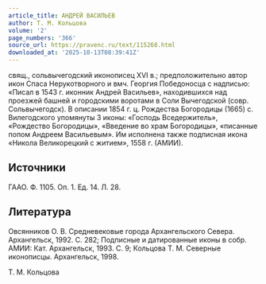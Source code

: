```yaml
---
article_title: АНДРЕЙ ВАСИЛЬЕВ
author: Т. М. Кольцова
volume: '2'
page_numbers: '366'
source_url: https://pravenc.ru/text/115268.html
downloaded_at: '2025-10-13T08:39:41Z'
---
```


свящ., сольвычегодский иконописец XVI в.; предположительно автор икон Спаса Нерукотворного и вмч. Георгия Победоносца с надписью: «Писал в 1543 г. иконник Андрей Васильев», находившихся над проезжей башней и городскими воротами в Соли Вычегодской (совр. Сольвычегодск). В описании 1854 г. ц. Рождества Богородицы (1665) с. Вилегодского упомянуты 3 иконы: «Господь Вседержитель», «Рождество Богородицы», «Введение во храм Богородицы», «писанные попом Андреем Васильевым». Им исполнена также подписная икона «Никола Великорецкий с житием», 1558 г. (АМИИ).

## Источники

ГААО. Ф. 1105. Оп. 1. Ед. 14. Л. 28.

## Литература

Овсянников О. В. Средневековые города Архангельского Севера. Архангельск, 1992. С. 282; Подписные и датированные иконы в собр. АМИИ: Кат. Архангельск, 1993. С. 9; Кольцова Т. М. Северные иконописцы. Архангельск, 1998.

Т. М. Кольцова
